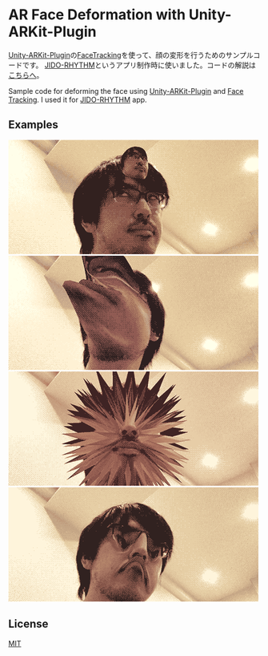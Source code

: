 # AR Face Deformation with Unity-ARKit-Plugin

[Unity-ARKit-Plugin](https://bitbucket.org/Unity-Technologies/unity-arkit-plugin)の[FaceTracking](https://blogs.unity3d.com/jp/2017/11/03/arkit-face-tracking-on-iphone-x/)を使って、顔の変形を行うためのサンプルコードです。
[JIDO-RHYTHM](http://kitasenjudesign.com/jido-rhythm/)というアプリ制作時に使いました。コードの解説は[こちらへ](https://qiita.com/_nabe/items/5463c67f1d92f6c4df18)。

Sample code for deforming the face using [Unity-ARKit-Plugin](https://bitbucket.org/Unity-Technologies/unity-arkit-plugin) and [Face Tracking](https://blogs.unity3d.com/jp/2017/11/03/arkit-face-tracking-on-iphone-x/).
I used it for [JIDO-RHYTHM](http://kitasenjudesign.com/jido-rhythm/) app.

## Examples
![sample01](./Images/01.gif)
![sample02](./Images/02.gif)
![sample03](./Images/03.gif)
![sample04](./Images/04.gif)

## License
[MIT](./LICENSE)
